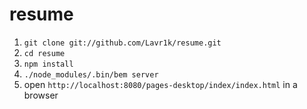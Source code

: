 resume
======

1. `git clone git://github.com/Lavr1k/resume.git`
2. `cd resume`
3. `npm install`
4. `./node_modules/.bin/bem server`
5. open `http://localhost:8080/pages-desktop/index/index.html` in a browser
